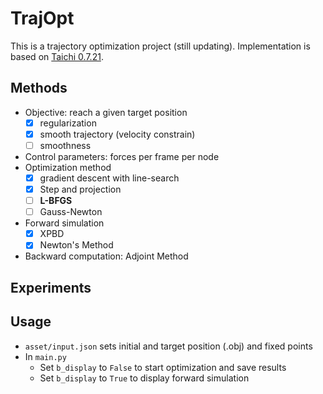 # TrajOpt

This is a trajectory optimization project (still updating). Implementation is based on [Taichi 0.7.21](https://github.com/taichi-dev/taichi).

## Methods

* Objective: reach a given target position
  * [x] regularization
  * [x] smooth trajectory (velocity constrain)
  * [ ] smoothness
* Control parameters: forces per frame per node
* Optimization method
  * [x] gradient descent with line-search
  * [x] Step and projection
  * [ ] **L-BFGS**
  * [ ] Gauss-Newton
* Forward simulation
  * [x] XPBD
  * [x] Newton's Method
* Backward computation: Adjoint Method

## Experiments



## Usage

* `asset/input.json` sets initial and target position (.obj) and fixed points
* In `main.py`
  * Set `b_display` to `False` to start optimization and save results
  * Set `b_display` to `True` to display forward simulation
